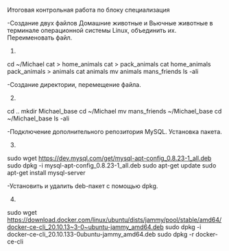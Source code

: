 Итоговая контрольная работа по блоку специализация

-Создание двух файлов Домашние животные и Вьючные животные в терминале операционной системы Linux, объединить их. Переименовать файл.

1.
cd ~/Michael
cat > home_animals
cat > pack_animals
cat home_animals pack_animals > animals
cat animals
mv animals mans_friends
ls -ali


-Создание директории, перемещение файла.

2.
cd ..
mkdir Michael_base
cd ~/Michael
mv mans_friends ~/Michael_base
cd ~/Michael_base
ls -ali

-Подключение дополнительного репозитория MySQL. Установка пакета.

3.
sudo wget https://dev.mysql.com/get/mysql-apt-config_0.8.23-1_all.deb
sudo dpkg -i mysql-apt-config_0.8.23-1_all.deb
sudo apt-get update
sudo apt-get install mysql-server

-Установить и удалить deb-пакет с помощью dpkg.

4.

sudo wget https://download.docker.com/linux/ubuntu/dists/jammy/pool/stable/amd64/docker-ce-cli_20.10.13~3-0~ubuntu-jammy_amd64.deb
sudo dpkg -i docker-ce-cli_20.10.133-0ubuntu-jammy_amd64.deb
sudo dpkg -r docker-ce-cli
